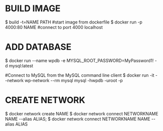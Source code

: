 # BUILD IMAGE 
$ build -t=NAME PATH         #start image from dockerfile
$ docker run -p 4000:80 NAME #connect to port 4000 localhost

# ADD DATABASE
$  docker run --name wpdb -e MYSQL_ROOT_PASSWORD=MyPassword1! -d mysql:latest

#Connect to MySQL from the MySQL command line client
$ docker run -it --network wp-network --rm mysql mysql -hwpdb -uroot -p

# CREATE NETWORK
$ docker network create NAME
$ docker network connect NETWORKNAME NAME --alias ALIAS;
$ docker network connect NETWORKNAME NAME --alias ALIAS
